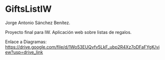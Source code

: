 # GiftsListIW

Jorge Antonio Sánchez Benítez.

Proyecto final para IW. Aplicación web sobre listas de regalos.

Enlace a Diagramas: https://drive.google.com/file/d/1Wo53EUQvfv5LkF_ubp2R4Xz7oDFaFYgK/view?usp=drive_link
